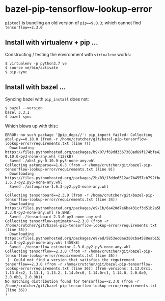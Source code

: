 # bazel-pip-tensorflow-lookup-error

`piptool` is bundling an old version of `pip==9.0.3`; which cannot find `tensorflow==2.3.0`

## Install with virtualenv + pip ...

Constructing / testing the environment with `virtualenv` works:

    $ virtualenv -p python3.7 ve
    $ source ve/bin/activate
    $ pip-sync


## Install with bazel ...

Syncing bazel with `pip_install` does not:

    $ bazel --version
    bazel 3.3.1
    $ bazel sync

Which blows up with this::

    ERROR: no such package '@pip_deps//': pip_import failed: Collecting absl-py==0.10.0 (from -r /home/crutcher/git/bazel-pip-tensorflow-lookup-error/requirements.txt (line 7))
      Downloading https://files.pythonhosted.org/packages/b9/07/f69dd3367368ad69f174bfe426a973651412ec11d48ec05c000f19fe0561/absl_py-0.10.0-py3-none-any.whl (127kB)
      Saved ./absl_py-0.10.0-py3-none-any.whl
    Collecting astunparse==1.6.3 (from -r /home/crutcher/git/bazel-pip-tensorflow-lookup-error/requirements.txt (line 8))
      Downloading https://files.pythonhosted.org/packages/2b/03/13dde6512ad7b4557eb792fbcf0c653af6076b81e5941d36ec61f7ce6028/astunparse-1.6.3-py2.py3-none-any.whl
      Saved ./astunparse-1.6.3-py2.py3-none-any.whl
    ...
    Collecting tensorboard==2.3.0 (from -r /home/crutcher/git/bazel-pip-tensorflow-lookup-error/requirements.txt (line 34))
      Downloading https://files.pythonhosted.org/packages/e9/1b/6a420d7e6ba431cf3d51b2a5bfa06a958c4141e3189385963dc7f6fbffb6/tensorboard-2.3.0-py3-none-any.whl (6.8MB)
      Saved ./tensorboard-2.3.0-py3-none-any.whl
    Collecting tensorflow-estimator==2.3.0 (from -r /home/crutcher/git/bazel-pip-tensorflow-lookup-error/requirements.txt (line 35))
      Downloading https://files.pythonhosted.org/packages/e9/ed/5853ec0ae380cba4588eab1524e18ece1583b65f7ae0e97321f5ff9dfd60/tensorflow_estimator-2.3.0-py2.py3-none-any.whl (459kB)
      Saved ./tensorflow_estimator-2.3.0-py2.py3-none-any.whl
    Collecting tensorflow==2.3.0 (from -r /home/crutcher/git/bazel-pip-tensorflow-lookup-error/requirements.txt (line 36))
     (  Could not find a version that satisfies the requirement tensorflow==2.3.0 (from -r /home/crutcher/git/bazel-pip-tensorflow-lookup-error/requirements.txt (line 36)) (from versions: 1.13.0rc1, 1.13.0rc2, 1.13.1, 1.13.2, 1.14.0rc0, 1.14.0rc1, 1.14.0, 2.0.0a0, 2.0.0b0, 2.0.0b1)
    No matching distribution found for tensorflow==2.3.0 (from -r /home/crutcher/git/bazel-pip-tensorflow-lookup-error/requirements.txt (line 36))
    )
    
    
        
